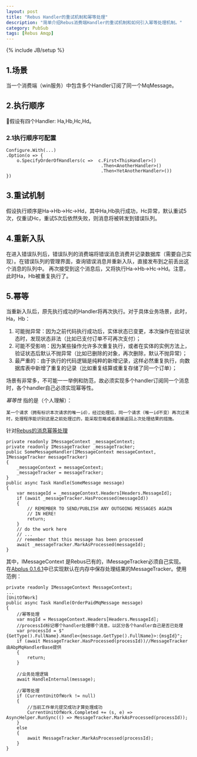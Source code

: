 ```yaml
---
layout: post
title: "Rebus Handler的重试机制和幂等处理"
description: "简单介绍Rebus消费端Handler的重试机制和如何引入幂等处理机制。"
category: PubSub
tags: [Rebus Amqp]
---
```

{% include JB/setup %}

## 1.场景
当一个消费端（win服务）中包含多个Handler订阅了同一个MqMessage。

## 2.执行顺序
假设有四个Handler: Ha,Hb,Hc,Hd。
### 2.1执行顺序可配置

    Configure.With(...)
    .Option(o => {
        o.SpecifyOrderOfHandlers(c =>  c.First<ThisHandler>()
                                        .Then<AnotherHandler>()
                                        .Then<YetAnotherHandler>())
    })

## 3.重试机制
假设执行顺序是Ha->Hb->Hc->Hd，其中Ha,Hb执行成功，Hc异常，默认重试5次，仅重试Hc，重试5次后依然失败，则消息将被转发到错误队列。

## 4.重新入队
在进入错误队列后，错误队列的消费端将错误消息消费并记录数据库（需要自己实现）。在错误队列的管理界面，查询错误消息并重新入队，直接发布到之前丢出这个消息的队列中。
再次接受到这个消息后，又将执行Ha->Hb->Hc->Hd。注意，此时Ha，Hb被重复执行了。

## 5.幂等
当重新入队后，原先执行成功的Handler将再次执行。对于具体业务场景，此时，Ha，Hb：

1. 可能抛异常：因为之前代码执行成功后，实体状态已变更，本次操作在验证状态时，发现状态非法（比如已支付订单不可再次支付）；
1. 可能不受影响：因为某些操作允许多次重复执行，或者在实体的实例方法上，验证状态后默认不抛异常（比如已删除的对象，再次删除，默认不抛异常）；
1. 最严重的：由于执行的代码逻辑是纯粹的新增记录，这样必然重复执行，向数据库表中新增了重复的记录（比如重复结算或重复存储了同一个订单）；

场景有非常多，不可能一一举例和防范，故必须实现多个handler订阅同一个消息时，各个handler自己必须实现幂等性。

*幂等性* 指的是（个人理解）：

    某一个请求（拥有标识本次请求的唯一id），经过处理后，同一个请求（唯一id不变）再次过来时，处理程序能识别这是之前处理过的，能采取忽略或者直接返回上次处理结果的措施。

针对[Rebus的消息幂等处理](https://github.com/rebus-org/Rebus/wiki/Idempotence)

    private readonly IMessageContext _messageContext;
    private readonly IMessageTracker _messageTracker;
    public SomeMessageHandler(IMessageContext messageContext, IMessageTracker messageTracker)
    {
        _messageContext = messageContext;
        _messageTracker = messageTracker;
    }
    public async Task Handle(SomeMessage message)
    {
        var messageId = _messageContext.Headers[Headers.MessageId];
        if (await _messageTracker.HasProcessed(messageId))
        {
            // REMEMBER TO SEND/PUBLISH ANY OUTGOING MESSAGES AGAIN
            // IN HERE!
            return;
        }
        // do the work here
        // ...
        // remember that this message has been processed
        await _messageTracker.MarkAsProcessed(messageId);
    }

其中，IMessageContext 是Rebus已有的，IMessageTracker必须自己实现。  
在[Abplus 0.1.6.1](https://github.com/personball/abplus)中已实现默认在内存中保存处理结果的MessageTracker。使用范例：

    private readonly IMessageContext MessageContext;
    ...
    [UnitOfWork]
    public async Task Handle(OrderPaidMqMessage message)
    {
        //幂等处理
        var msgId = MessageContext.Headers[Headers.MessageId];
        //processId标记哪个handler处理哪个消息，以区分各个handler自己是否已处理
        var processId = $"{GetType().FullName}.Handle<{message.GetType().FullName}>:{msgId}";
        if (await MessageTracker.HasProcessed(processId))//MessageTracker 由AbpMqHandlerBase提供
        {
            return;
        }

        //业务处理逻辑
        await HandleInternal(message);
        
        //幂等处理
        if (CurrentUnitOfWork != null)
        {
            //当前工作单元提交成功才算处理成功
            CurrentUnitOfWork.Completed += (s, e) => AsyncHelper.RunSync(() => MessageTracker.MarkAsProcessed(processId));
        }
        else
        {
            await MessageTracker.MarkAsProcessed(processId);
        }
    }


